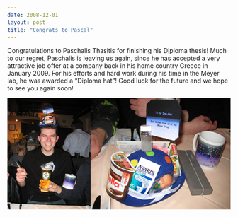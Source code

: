 ```yaml
---
date: 2008-12-01
layout: post
title: "Congrats to Pascal"
---
```


Congratulations to Paschalis Thasitis for finishing his Diploma thesis! 
Much to our regret, Paschalis is leaving us again, since he has accepted a very attractive job offer at a company back in his home country Greece in January 2009. 
For his efforts and hard work during his time in the Meyer lab, he was awarded a “Diploma hat”! Good luck for the future and we hope to see you again soon!

![Pascal with his Diploma hat](/assets/img/2017/Pascal_Verabschiedung.png)